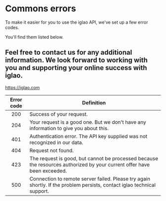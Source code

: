 # Commons errors
To make it easier for you to use the iglao API, we've set up a few error codes.

You'll find them listed below.


## Feel free to contact us for any additional information. We look forward to working with you and supporting your online success with iglao.
https://iglao.com

| Error code 	| Definition                                                                                                              	|
|:----------:	|-------------------------------------------------------------------------------------------------------------------------	|
|     200    	| Success of your request.                                                                                                	|
|     204    	| Your request is a good one. But we don't have any information to give you about this.                                   	|
|     401    	| Authentication error. The API key supplied was not recognized in our data.                                              	|
|     404    	| Request not found.                                                                                                      	|
|     423    	| The request is good, but cannot be processed because the resources authorized by your current offer have been exceeded. 	|
|     500    	| Connection to remote server failed. Please try again shortly. If the problem persists, contact iglao technical support. 	|
